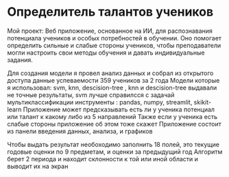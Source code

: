 # Определитель талантов учеников

Мой проект: Веб приложение, основанное на ИИ, для распознавания потенциала учеников и особых потребностей в обучении. Оно помогает определить сильные и слабые стороны учеников, чтобы преподаватели могли настроить свои методы обучения и давать индивидуальные задания.

Для создания модели я провел анализ данных и собрал из открытого доступа данные успеваемости 359 учеников за 2 года Модели которые я использовал: svm, knn, descision-tree , knn и descision-tree выдавали не точные результаты, svm лучше справилсся с задачай мультиклассификации инструменты : pandas, numpy, streamlit, skikit-learn Приложение может предсказывать есть ли у ученика потенциал или талант к какому либо из 5 направлений Также если у ученика есть слабые стороны приложение об этом тоже скажет Приложение состоит из панели введения данных, анализа, и графиков

Чтобы выдать результат необоходимо заполнить 18 полей, это текущие годовые оценки по 9 предметам, и оценки за предыдущий год Алгоритм берет 2 периода и находит склонности к той или иной области и выводит их на экран
